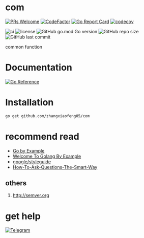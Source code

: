 # com
[![PRs Welcome](https://img.shields.io/badge/PRs-welcome-brightgreen.svg?style=flat-square)](https://makeapullrequest.com)
[![CodeFactor](https://www.codefactor.io/repository/github/zhangxiaofeng05/com/badge)](https://www.codefactor.io/repository/github/zhangxiaofeng05/com)
[![Go Report Card](https://goreportcard.com/badge/github.com/zhangxiaofeng05/com)](https://goreportcard.com/report/github.com/zhangxiaofeng05/com)
[![codecov](https://codecov.io/gh/zhangxiaofeng05/com/branch/main/graph/badge.svg?token=VUTRUT9DU0)](https://codecov.io/gh/zhangxiaofeng05/com)

![ci](https://github.com/zhangxiaofeng05/com/actions/workflows/ci.yml/badge.svg?branch=main)
![license](https://img.shields.io/github/license/zhangxiaofeng05/com)
![GitHub go.mod Go version](https://img.shields.io/github/go-mod/go-version/zhangxiaofeng05/com)
![GitHub repo size](https://img.shields.io/github/repo-size/zhangxiaofeng05/com)
![GitHub last commit](https://img.shields.io/github/last-commit/zhangxiaofeng05/com)

common function

# Documentation
[![Go Reference](https://pkg.go.dev/badge/github.com/zhangxiaofeng05/com.svg)](https://pkg.go.dev/github.com/zhangxiaofeng05/com)

# Installation
```bash
go get github.com/zhangxiaofeng05/com
```

# recommend read
 - [Go by Example](https://gobyexample.com/)
 - [Welcome To Golang By Example](https://golangbyexample.com/)
 - [google/styleguide](https://github.com/google/styleguide/tree/gh-pages/go)
 - [How-To-Ask-Questions-The-Smart-Way](https://github.com/ryanhanwu/How-To-Ask-Questions-The-Smart-Way)

## others
1. http://semver.org

# get help
[![Telegram](https://img.shields.io/badge/-telegram-red?color=white&logo=telegram)](https://t.me/zhangxiaofeng05)

